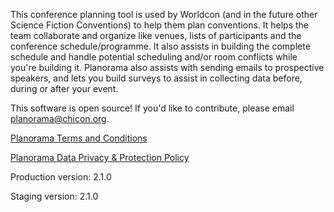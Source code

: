This conference planning tool is used by Worldcon (and in the future other Science Fiction Conventions) to help them plan conventions. It helps the team collaborate and organize like venues, lists of participants and the conference schedule/programme. It also assists in building the complete schedule and handle potential scheduling and/or room conflicts while you're building it. Planorama also assists with sending emails to prospective speakers, and lets you build surveys to assist in collecting data before, during or after your event.

This software is open source! If you'd like to contribute, please email planorama@chicon.org.


[Planorama Terms and Conditions](/planorama/tandc)

[Planorama Data Privacy & Protection Policy](/planorama/privacy)

Production version: 2.1.0

Staging version: 2.1.0

<script type="text/javascript" src="https://chicon-planorama.atlassian.net/s/d41d8cd98f00b204e9800998ecf8427e-T/r5gghz/b/3/bc54840da492f9ca037209037ef0522a/_/download/batch/com.atlassian.jira.collector.plugin.jira-issue-collector-plugin:issuecollector/com.atlassian.jira.collector.plugin.jira-issue-collector-plugin:issuecollector.js?locale=en-US&collectorId=816c99a7"></script>
